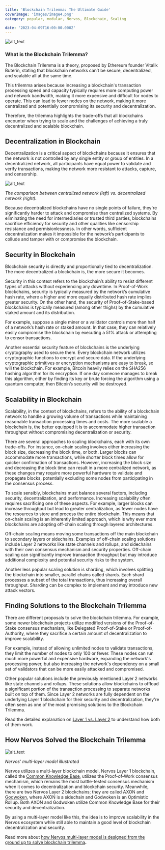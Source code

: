 ```yaml
---
title: 'Blockchain Trilemma: The Ultimate Guide'
coverImage: 'images/image4.png'
category: popular, modular, Nervos, Blockchain, Scaling

date: '2023-04-09T16:00:00.000Z'
---
```


![alt_text](images/image1.png "image_tooltip")



### What is the Blockchain Trilemma?

The Blockchain Trilemma is a theory, proposed by Ethereum founder Vitalik Buterin, stating that blockchain networks can’t be secure, decentralized, and scalable all at the same time.

This trilemma arises because increasing a blockchain's transaction processing speed and capacity typically requires more computing power and network bandwidth, making it more expensive and difficult for nodes to operate. This can lead to fewer nodes on the network, making it more centralized and potentially compromising its security and decentralization.

Therefore, the trilemma highlights the trade-offs that all blockchains encounter when trying to scale and the challenges of achieving a truly decentralized and scalable blockchain.


## Decentralization in Blockchain

Decentralization is a critical aspect of blockchains because it ensures that the network is not controlled by any single entity or group of entities. In a decentralized network, all participants have equal power to validate and verify transactions, making the network more resistant to attacks, capture, and censorship.

![alt_text](images/image2.png "image_tooltip")


_The comparison between centralized network (left) vs. decentralized network (right)._

Because decentralized blockchains have no single points of failure, they're significantly harder to attack and compromise than centralized systems. By eliminating the need for intermediaries or trusted third parties, blockchains sacrifice efficiency for security and other qualities like censorship resistance and permisionlessness. In other words, sufficient decentralization makes it impossible for the network’s participants to collude and tamper with or compromise the blockchain. 


## Security in Blockchain

Blockchain security is directly and proportionally tied to decentralization. The more decentralized a blockchain is, the more secure it becomes.

Security in this context refers to the blockchain’s ability to resist different types of attacks without experiencing any downtime. In Proof-of-Work blockchains, security is typically measured by the network’s cumulative hash rate, where a higher and more equally distributed hash rate implies greater security. On the other hand, the security of Proof-of-Stake-based blockchains is typically measured (among other thighs) by the cumulative staked amount and its distribution. 

For example, suppose a single miner or a validator controls more than half of a network’s hash rate or staked amount. In that case, they can relatively easily compromise the blockchain by executing a 51% attack or attempting to censor transactions.

Another essential security feature of blockchains is the underlying cryptography used to secure them. Every blockchain network utilizes cryptographic functions to encrypt and secure data. If the underlying cryptographic primitives or encryption mechanisms are easy to break, so will the blockchain. For example, Bitcoin heavily relies on the SHA256 hashing algorithm for its encryption. If one day someone manages to break this algorithm, either by finding its key or brute forcing the algorithm using a quantum computer, then Bitcoin’s security will be destroyed.


## Scalability in Blockchain

Scalability, in the context of blockchains, refers to the ability of a blockchain network to handle a growing volume of transactions while maintaining reasonable transaction processing times and costs. The more scalable a blockchain is, the better equipped it is to accommodate higher transaction throughput without compromising decentralization or security.

There are several approaches to scaling blockchains, each with its own trade-offs. For instance, on-chain scaling involves either increasing the block size, decreasing the block time, or both. Larger blocks can accommodate more transactions, while shorter block times allow for quicker confirmation of transactions. However, increasing the block size and decreasing the block time can result in a more centralized network, as these changes may require more powerful hardware to validate and propagate blocks, potentially excluding some nodes from participating in the consensus process.

To scale sensibly, blockchains must balance several factors, including security, decentralization, and performance. Increasing scalability often requires sacrificing one of these aspects. For example, larger blocks can increase throughput but lead to greater centralization, as fewer nodes have the resources to store and process the entire blockchain. This means that on-chain scaling is an inherently limited approach, which is why ever more blockchains are adopting off-chain scaling through layered architectures.

Off-chain scaling means moving some transactions off the main blockchain to secondary layers or sidechains. Examples of off-chain scaling solutions include Layer 2 networks like state channels and rollups, and sidechains with their own consensus mechanism and security properties. Off-chain scaling can significantly improve transaction throughput but may introduce additional complexity and potential security risks to the system.

Another less popular scaling solution is sharding, which involves splitting the blockchain into smaller, parallel chains called shards. Each shard processes a subset of the total transactions, thus increasing overall throughput. Sharding can be complex to implement and may introduce new attack vectors.


## Finding Solutions to the Blockchain Trilemma

There are different proposals to solve the blockchain trilemma. For example, some newer blockchain projects utilize modified versions of the Proof-of-Stake consensus mechanism, like Delegated Proof-of-Stake or Proof-of-Authority, where they sacrifice a certain amount of decentralization to improve scalability. 

For example, instead of allowing unlimited nodes to validate transactions, they limit the number of nodes to only 100 or fewer. These nodes can run much more powerful and expensive hardware, expanding the network's processing power, but also increasing the network's dependency on a small set of validators that can be more easily attacked and compromised.

Other popular solutions include the previously mentioned Layer 2 networks like state channels and rollups. These solutions allow blockchains to offload a significant portion of the transaction processing to separate networks built on top of them. Since Layer 2 networks are fully dependent on the underlying Layer 1 blockchain for their security and decentralization, they're often seen as one of the most promising solutions to the Blockchain Trilemma.

Read the detailed explanation on [Layer 1 vs. Layer 2](https://www.nervos.org/knowledge-base/layer_1_vs_layer_2) to understand how both of them work.


## How Nervos Solved the Blockchain Trilemma

![alt_text](images/image3.png "image_tooltip")


_Nervos’ multi-layer model illustrated_

Nervos utilizes a multi-layer blockchain model. Nervos Layer 1 blockchain, called the [Common Knowledge Base](https://medium.com/nervosnetwork/nervos-ckb-in-a-nutshell-7a4ac8f99e0e), utilizes the Proof-of-Work consensus mechanism, which remains the most battle-tested consensus mechanism when it comes to decentralization and blockchain security. Meanwhile, there are two Nervos Layer 2 blockchains; they are called AXON and [Godwoken](https://godwoken.com), where AXON is a sidechain and Godwoken is an Optimistic Rollup. Both AXON and Godwoken utilize Common Knowledge Base for their security and decentralization.

By using a multi-layer model like this, the idea is to improve scalability in the Nervos ecosystem while still able to maintain a good level of blockchain decentralization and security.

Read more about [how Nervos multi-layer model is designed from the ground up to solve blockchain trilemma](https://medium.com/nervosnetwork/how-to-move-beyond-blockchains-trilemma-6a10ae034e9f)**.**
